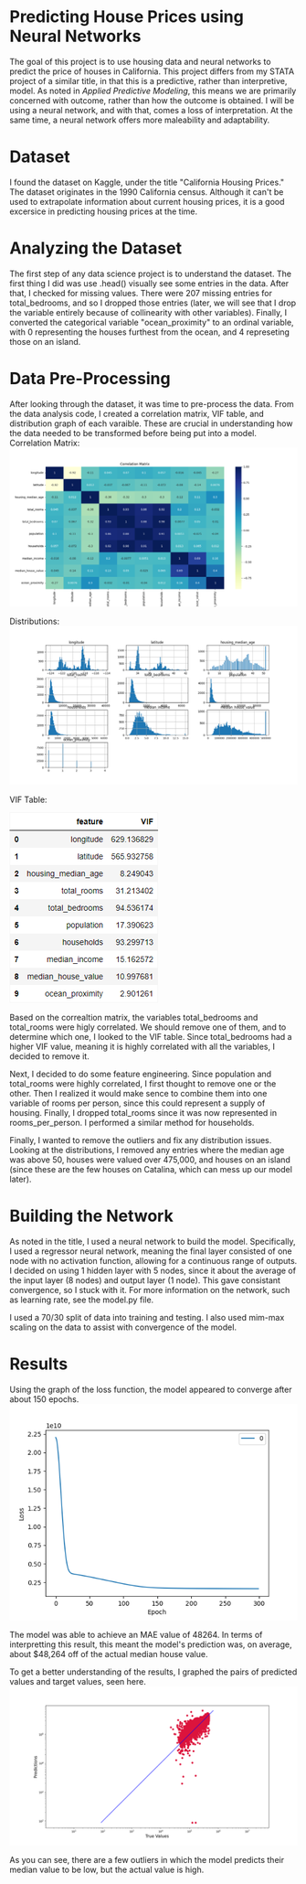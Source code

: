 # Predicting House Prices using Neural Networks
The goal of this project is to use housing data and neural networks to predict the price of houses in California. This project differs from my STATA project of a similar title, in that this is a predictive, rather than interpretive, model. As noted in *Applied Predictive Modeling*, this means we are primarily concerned with outcome, rather than how the outcome is obtained. I will be using a neural network, and with that, comes a loss of interpretation. At the same time, a neural network offers more maleability and adaptability.

# Dataset
I found the dataset on Kaggle, under the title "California Housing Prices." The dataset originates in the 1990 California census. Although it can't be used to extrapolate information about current housing prices, it is a good excersice in predicting housing prices at the time.

# Analyzing the Dataset
The first step of any data science project is to understand the dataset. The first thing I did was use .head() visually see some entries in the data. After that, I checked for missing values. There were 207 missing entries for total_bedrooms, and so I dropped those entries (later, we will see that I drop the variable entirely because of collinearity with other variables). Finally, I converted the categorical variable "ocean_proximity" to an ordinal variable, with 0 representing the houses furthest from the ocean, and 4 represeting those on an island.

# Data Pre-Processing
After looking through the dataset, it was time to pre-process the data. From the data analysis code, I created a correlation matrix, VIF table, and distribution graph of each varaible. These are crucial in understanding how the data needed to be transformed before being put into a model.
Correlation Matrix:
![Correlation Matrix](graphs_images_tables/correlation_matrix.png)

Distributions:
![Varialbe Distributions](graphs_images_tables/distributions_before.png)

VIF Table:

![Variance Inflation Factors](graphs_images_tables/vif.png)

Based on the correaltion matrix, the variables total_bedrooms and total_rooms were higly correlated. We should remove one of them, and to determine which one, I looked to the VIF table. Since total_bedrooms had a higher VIF value, meaning it is highly correlated with all the variables, I decided to remove it.

Next, I decided to do some feature engineering. Since population and total_rooms were highly correlated, I first thought to remove one or the other. Then I realized it would make sence to combine them into one variable of rooms per person, since this could represent a supply of housing. Finally, I dropped total_rooms since it was now represented in rooms_per_person. I performed a similar method for households.

Finally, I wanted to remove the outliers and fix any distribution issues. Looking at the distributions, I removed any entries where the median age was above 50, houses were valued over 475,000, and houses on an island (since these are the few houses on Catalina, which can mess up our model later).

# Building the Network
As noted in the title, I used a neural network to build the model. Specifically, I used a regressor neural network, meaning the final layer consisted of one node with no activation function, allowing for a continuous range of outputs. I decided on using 1 hidden layer with 5 nodes, since it about the average of the input layer (8 nodes) and output layer (1 node). This gave consistant convergence, so I stuck with it. For more information on the network, such as learning rate, see the model.py file.

I used a 70/30 split of data into training and testing. I also used mim-max scaling on the data to assist with convergence of the model.

# Results
Using the graph of the loss function, the model appeared to converge after about 150 epochs. 
![Loss vs Epoch of the Model](graphs_images_tables/loss_epoch_graph.png)

The model was able to achieve an MAE value of 48264. In terms of interpretting this result, this meant the model's prediction was, on average, about $48,264 off of the actual median house value.

To get a better understanding of the results, I graphed the pairs of predicted values and target values, seen here.
![Predicted vs Actual](graphs_images_tables/predictions_and_true_values.png)

As you can see, there are a few outliers in which the model predicts their median value to be low, but the actual value is high.

